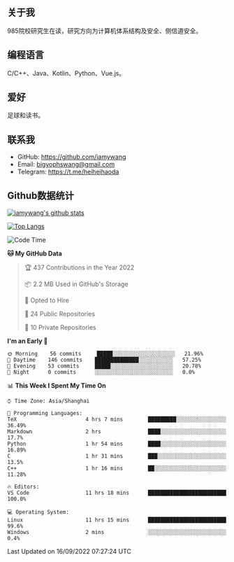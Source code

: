 ## 关于我

985院校研究生在读，研究方向为计算机体系结构及安全、侧信道安全。

## 编程语言

C/C++、Java、Kotlin、Python、Vue.js。

## 爱好

足球和读书。

## 联系我

- GitHub: https://github.com/iamywang
- Email: bigyophswang@gmail.com
- Telegram: https://t.me/heiheihaoda

## Github数据统计

[![iamywang's github stats](https://github-readme-stats.vercel.app/api?username=iamywang&count_private=true&show_icons=true)]()

[![Top Langs](https://github-readme-stats.vercel.app/api/top-langs/?username=iamywang&layout=compact)]()

<!--START_SECTION:waka-->
![Code Time](http://img.shields.io/badge/Code%20Time-553%20hrs%2035%20mins-blue)

**🐱 My GitHub Data** 

> 🏆 437 Contributions in the Year 2022
 > 
> 📦 2.2 MB Used in GitHub's Storage 
 > 
> 💼 Opted to Hire
 > 
> 📜 24 Public Repositories 
 > 
> 🔑 10 Private Repositories  
 > 
**I'm an Early 🐤** 

```text
🌞 Morning    56 commits     █████░░░░░░░░░░░░░░░░░░░░   21.96% 
🌆 Daytime    146 commits    ██████████████░░░░░░░░░░░   57.25% 
🌃 Evening    53 commits     █████░░░░░░░░░░░░░░░░░░░░   20.78% 
🌙 Night      0 commits      ░░░░░░░░░░░░░░░░░░░░░░░░░   0.0%

```


📊 **This Week I Spent My Time On** 

```text
⌚︎ Time Zone: Asia/Shanghai

💬 Programming Languages: 
TeX                      4 hrs 7 mins        █████████░░░░░░░░░░░░░░░░   36.49% 
Markdown                 2 hrs               ████░░░░░░░░░░░░░░░░░░░░░   17.7% 
Python                   1 hr 54 mins        ████░░░░░░░░░░░░░░░░░░░░░   16.89% 
C                        1 hr 31 mins        ███░░░░░░░░░░░░░░░░░░░░░░   13.5% 
C++                      1 hr 16 mins        ██░░░░░░░░░░░░░░░░░░░░░░░   11.28%

🔥 Editors: 
VS Code                  11 hrs 18 mins      █████████████████████████   100.0%

💻 Operating System: 
Linux                    11 hrs 15 mins      █████████████████████████   99.6% 
Windows                  2 mins              ░░░░░░░░░░░░░░░░░░░░░░░░░   0.4%

```


 Last Updated on 16/09/2022 07:27:24 UTC
<!--END_SECTION:waka-->
